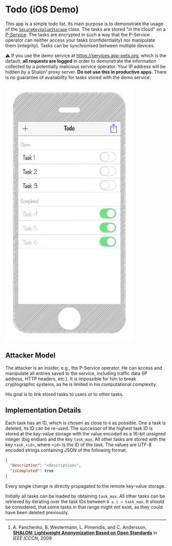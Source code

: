 # Todo (iOS Demo)

This app is a simple todo list. Its main purpose is to demonstrate the usage of the [`SecureKeyValueStorage`](https://apppets.github.io/PrivacyKit/iphone/public/Classes/SecureKeyValueStorage.html) class. The tasks are stored "in the cloud" on a [P-Service](https://github.com/AppPETs/PrivacyService). The tasks are encrypted in such a way that the P-Service operator can neither access your tasks (confidentiality) nor manipulate them (integrity). Tasks can be synchronised between multiple devices.

⚠️ If you use the demo service at https://services.app-pets.org, which is the default, **all requests are logged** in order to demonstrate the information collected by a potentially malicious service operator. Your IP address will be hidden by a Shalon¹ proxy server. **Do not use this in productive apps.** There is no guarantee of availability for tasks stored with the demo service.

<img src="https://raw.githubusercontent.com/AppPETs/Todo-iOS/master/Mockups/01-todo@3x.png" height="798px" width="400px" alt="User Interface Mockup"/>

## Attacker Model

The attacker is an insider, e.g., the P-Service operator. He can access and manipulate all entries saved to the service, including traffic data (IP address, HTTP headers, etc.). It is impossible for him to break cryptographic systems, as he is limited in his computational complexity.

His goal is to link stored tasks to users or to other tasks.

## Implementation Details

Each task has an ID, which is chosen as close to `0` as possible. One a task is deleted, its ID can be re-used. The successor of the highest task ID is stored at the key-value storage with the value encoded as a 16-bit unsigned integer (big endian) and the key `task_max`. All other tasks are stored with the key `task_<id>`, where `<id>` is the ID of the task. The values are UTF-8 encoded strings containing JSON of the following format:

```json
{
  "description": "<description>",
  "isCompleted": true
}
```

Every single change is directly propagated to the remote key-value storage.

Initially all tasks can be loaded by obtaining `task_max`. All other tasks can be retrieved by iterating over the task IDs between `0 ≤ i < task_max`. It should be considered, that some tasks in that range might not exist, as they could have been deleted previously.

---

1.	A. Panchenko, B. Westermann, L. Pimenidis, and C. Andersson, [**SHALON: Lightweight Anonymization Based on Open Standards**](http://dx.doi.org/10.1109/ICCCN.2009.5235258) in *IEEE ICCCN*, 2009
